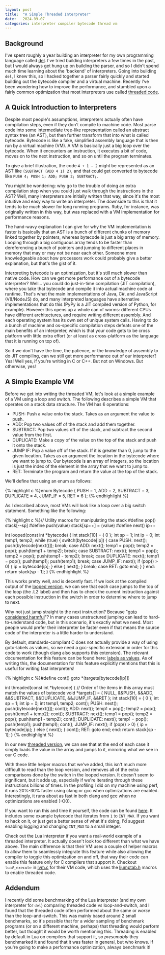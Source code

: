 ```yaml
---
layout: post
title:  "A Simple Threaded Interpreter"
date:   2024-09-07 
categories: interpreter compiler bytecode thread vm
---
```


## Background

I've spent roughly a year building an interpreter for my own programming language called [del](https://github.com/danieltuveson/del). I've tried building interpreters a few times in the past, but I would always get hung up on building the parser, and so I didn't spend much time learning about the 'backend' of interpreters. Going into building `del`, I knew this, so I hacked together a parser fairly quickly and started building out the bytecode compiler and a virtual machine. Recently I've been wondering how to improve the performance, and stumbled upon a fairly common optimization that most interpreters use called [threaded code](https://en.wikipedia.org/wiki/Threaded_code).

## A Quick Introduction to Interpreters

Despite most people's assumptions, interpreters actually often have compilation steps, even if they don't compile to machine code. Most parse code into some intermediate tree-like representation called an abstract syntax tree (an AST), but then further transform that into what is called bytecode. Bytecode is like a fake, simplified assembly language that is then run by a virtual machine (VM). A VM is basically just a big loop over the bytecode. When it encounters an instruction, it executes a bit of code, moves on to the next instruction, and so on until the program terminates.

To give a brief illustration, the code `4 + 1 - 2` might be represented as an AST like `(SUBTRACT (ADD 4 1) 2)`, and that could get converted to bytecode like `PUSH 4; PUSH 1; ADD; PUSH 2; SUBTRACT;`.

You might be wondering: why go to the trouble of doing an extra compilation step when you could just walk through the instructions in the AST? Well, many interpreters are initially written that way, since it's the most intuitive and easy way to write an interpreter. The downside to this is that it tends to be much slower for long running programs. Ruby, for instance, was originally written in this way, but was replaced with a VM implementation for performance reasons.

The hand-wavy explanation I can give for why the VM implementation is faster is basically that an AST is a bunch of different chunks of memory linked together by pointers, whereas bytecode is just a big array of memory. Looping through a big contiguous array tends to be faster than dereferencing a bunch of pointers and jumping to different places in memory that may or may not be near each other. Someone more knowledgeable about how processors work could probably give a better explanation, but that's the gist of it.

Interpreting bytecode is an optimization, but it's still much slower than native code. How can we get more performance out of a bytecode interpreter? Well... you could do just-in-time compilation (JIT compilation), where you take that bytecode and compile it into actual machine code at runtime. That's what the main implementations of Java, C#, and JavaScript (V8/NodeJS) do, and many interpreted languages have alternative implementations that do this (PyPy is a JIT compiled version of Python, for example). However this opens up a whole can of worms: different CPUs have different architectures, and require writing different assembly. And each operating system has its own set of unique system calls. Having to do a bunch of machine and os-specific compilation steps defeats one of the main benefits of an interpreter, which is that your code gets to be cross platform with little extra effort (or at least as cross-platform as the language that it is running on top of).

So if we don't have the time, the patience, or the knowledge of assembly to do JIT compiling, can we still get more performance out of our interpreter? Yes! Well yes, if you're writing in C or C++. But not on Windows. But otherwise, yes!

## A Simple Example VM

Before we get into writing the threaded VM, let's look at a simple example of a VM using a loop and switch. The following describes a simple VM that operates on a stack data structure. The VM has 6 operations:
- PUSH: Push a value onto the stack. Takes as an argument the value to push.
- ADD: Pop two values off of the stack and add them together.
- SUBTRACT: Pop two values off of the stack, and subtract the second value from the first.
- DUPLICATE: Make a copy of the value on the top of the stack and push it onto the stack.
- JUMP IF: Pop a value off of the stack. If it is greater than 0, jump to the given location. Takes as an argument the location in the bytecode where we want to jump to. Our bytecode is an array of integers, so the location is just the index of the element in the array that we want to jump to.
- RET: Terminate the program and return the value at the top of the stack.

We'll define that using an enum as follows:

{% highlight c %}enum Bytecode {
    PUSH = 1,
    ADD = 2,
    SUBTRACT = 3,
    DUPLICATE = 4,
    JUMP_IF = 5,
    RET = 6
};
{% endhighlight %}

As I described above, most VMs will look like a loop over a big switch statement. Something like the following:

{% highlight c %}// Utility macros for manipulating the stack
#define pop() stack[--sp]
#define push(value) stack[sp++] = (value)
#define next() ip++

int looped(const int *bytecode)
{
    int stack[10] = { 0 };
    int sp = 1;
    int ip = 0;
    int temp1, temp2;
    while (true) {
        switch(bytecode[ip]) {
            case PUSH:
                next();
                push(bytecode[next()]);
                break;
            case ADD:
                next();
                temp1 = pop();
                temp2 = pop();
                push(temp1 + temp2);
                break;
            case SUBTRACT:
                next();
                temp1 = pop();
                temp2 = pop();
                push(temp1 - temp2);
                break;
            case DUPLICATE:
                next();
                temp1 = pop();
                push(temp1);
                push(temp1);
                break;
            case JUMP_IF:
                next();
                if (pop() > 0) {
                    ip = bytecode[ip];
                } else {
                    next();
                }
                break;
            case RET:
                goto end;
        }
    }
    end:
    return stack[sp - 1];
}
{% endhighlight %}

This works pretty well, and is decently fast. If we look at the compiled output of the [looped version](https://godbolt.org/z/vbPfcE6Mq), we can see that each case jumps to the top of the loop (the .L2 label) and then has to check the current instruction against each possible instruction in the switch in order to determine where to jump to next.

Why not just jump straight to the next instruction? Because "[goto considered harmful](https://homepages.cwi.nl/~storm/teaching/reader/Dijkstra68.pdf)"? In many cases unstructured jumping can lead to hard-to-understand code, but in this scenario, it's exactly what we need. Most people would prefer their interpreter be faster even if that means the source code of the interpreter is a little harder to understand.

By default, standards-compliant C does not actually provide a way of using goto-labels as values, so we need a gcc-specific extension in order for this code to work (though clang also supports this extension). The relevant documentation for this feature can be found here: [labels as values](https://gcc.gnu.org/onlinedocs/gcc/Labels-as-Values.html). As of writing this, the documentation for this feature explicitly mentions that this is useful for writing fast interpreters!

{% highlight c %}#define cont() goto *(targets[bytecode[ip]])

int threaded(const int *bytecode)
{
    // Order of the items in this array must match the values of bytecode
    void *targets[] = { NULL, &&PUSH, &&ADD, &&SUBTRACT, &&DUPLICATE, &&JUMP_IF, &&RET };
    int stack[10] = { 0 };
    int sp = 1;
    int ip = 0;
    int temp1, temp2;
    cont();
    PUSH:
        next();
        push(bytecode[next()]);
        cont();
    ADD:
        next();
        temp1 = pop();
        temp2 = pop();
        push(temp1 + temp2);
        cont();
    SUBTRACT:
        next();
        temp1 = pop();
        temp2 = pop();
        push(temp1 - temp2);
        cont();
    DUPLICATE:
        next();
        temp1 = pop();
        push(temp1);
        push(temp1);
        cont();
    JUMP_IF:
        next();
        if (pop() > 0) {
            ip = bytecode[ip];
        } else {
            next();
        }
        cont();
    RET:
        goto end;
    end:
    return stack[sp - 1];
}
{% endhighlight %}

In our new [threaded version](https://godbolt.org/z/faYcr5sT5), we can see that at the end of each case it simply loads the value in the array and jumps to it,  mirroring what we see in our C code.

With these little helper macros that we've added, this isn't much more difficult to read than the loop version, and removes all of the extra comparisons done by the switch in the looped version. It doesn't seem to significant, but it adds up, especially if we're iterating through these instructions billions of times. In the profiling I did on my machine using perf, it runs 20%-30% faster using clang or gcc when optimizations are enabled. Interestingly, it runs about as fast in both clang and gcc when no optimizations are enabled (-O0).

If you want to run this and time it yourself, the code can be found [here](https://github.com/danieltuveson/bytecode). It includes some example bytecode that iterates from `1` to `INT_MAX`. If you want to hack on it, or just get a better sense of what it's doing, I'd suggest enabling logging and changing `INT_MAX` to a small integer.

Check out the Lua interpreter if you want a real-world example of a threaded interpreter. It actually doesn't look too different than what we have above. The main difference is that their VM uses a couple of helper macros to allow them to seamlessly integrate this feature while also allowing the compiler to toggle this optimization on and off, that way their code can enable this feature only for C compilers that support it. Checkout `luaV_execute` in [lvm.c](https://github.com/lua/lua/blob/master/lvm.c) for their VM code, which uses the [ljumptab.h](https://github.com/lua/lua/blob/master/ljumptab.h) macros to enable threaded code.

## Addendum
I recently did some benchmarking of the Lua interpreter (and my own interpreter for `del`) comparing threaded code vs loop-and-switch, and I found that the threaded code often performed about the same or *worse* than the loop-and-switch. This was mainly based around 2 small benchmarks, so it's possible that for a wider sampling of benchmark programs (or on a different machine, perhaps) that threading would perform better, but thought it would be worth mentioning this. Threading is enabled by default in Lua on compilers that support it, so *presumably* they benchmarked it and found that it was faster in general, but who knows. If you're going to make a performance optimization, always benchmark it!